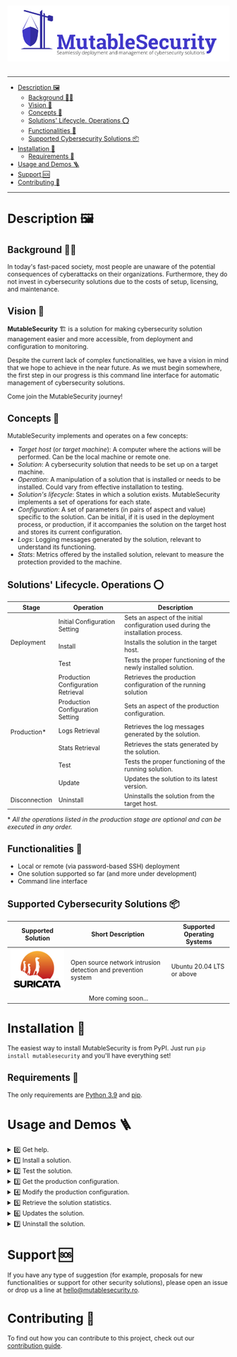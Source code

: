 <div align="center">
    <img src="others/cover.png" width="600px" alt="Cover">
</div>

<br>

---

- [Description 🖼️](#description-️)
  - [Background 👴🏼](#background-)
  - [Vision 📜](#vision-)
  - [Concepts 💬](#concepts-)
  - [Solutions' Lifecycle. Operations ⭕](#solutions-lifecycle-operations-)
  - [Functionalities 🚀](#functionalities-)
  - [Supported Cybersecurity Solutions 📦](#supported-cybersecurity-solutions-)
- [Installation 🥡](#installation-)
  - [Requirements 🥢](#requirements-)
- [Usage and Demos 🪜](#usage-and-demos-)
- [Support 🆘](#support-)
- [Contributing 🤝](#contributing-)

---

# Description 🖼️

## Background 👴🏼

In today's fast-paced society, most people are unaware of the potential consequences of cyberattacks on their organizations. Furthermore, they do not invest in cybersecurity solutions due to the costs of setup, licensing, and maintenance.

## Vision 📜

**MutableSecurity** 🏗️ is a solution for making cybersecurity solution management easier and more accessible, from deployment and configuration to monitoring.

Despite the current lack of complex functionalities, we have a vision in mind that we hope to achieve in the near future. As we must begin somewhere, the first step in our progress is this command line interface for automatic management of cybersecurity solutions.

Come join the MutableSecurity journey!

## Concepts 💬

MutableSecurity implements and operates on a few concepts:

- *Target host* (or *target machine*): A computer where the actions will be performed. Can be the local machine or remote one.
- *Solution*: A cybersecurity solution that needs to be set up on a target machine.
- *Operation*: A manipulation of a solution that is installed or needs to be installed. Could vary from effective installation to testing.
- *Solution's lifecycle*: States in which a solution exists. MutableSecurity implements a set of operations for each state.
- *Configuration*: A set of parameters (in pairs of aspect and value) specific to the solution. Can be initial, if it is used in the deployment process, or production, if it accompanies the solution on the target host and stores its current configuration.
- *Logs*: Logging messages generated by the solution, relevant to understand its functioning.
- *Stats*: Metrics offered by the installed solution, relevant to measure the protection provided to the machine.

## Solutions' Lifecycle. Operations ⭕

<table>
    <thead>
        <tr>
            <th>Stage</th>
            <th>Operation</th>
            <th>Description</th>
        </tr>
    </thead>
    <tbody>
        <tr>
            <td rowspan="3">Deployment</td>
            <td>Initial Configuration Setting</td>
            <td>Sets an aspect of the initial configuration used during the installation process.</td>
        </tr>
        <tr>
            <td>Install</td>
            <td>Installs the solution in the target host.</td>
        </tr>
        <tr>
            <td>Test</td>
            <td>Tests the proper functioning of the newly installed solution.</td>
        </tr>
        <tr>
            <td rowspan="6">Production*</td>
            <td>Production Configuration Retrieval</td>
            <td>Retrieves the production configuration of the running solution</td>
        </tr>
        <tr>
            <td>Production Configuration Setting</td>
            <td>Sets an aspect of the production configuration.</td>
        </tr>
        <tr>
            <td>Logs Retrieval</td>
            <td>Retrieves the log messages generated by the solution.</td>
        </tr>
        <tr>
            <td>Stats Retrieval</td>
            <td>Retrieves the stats generated by the solution.</td>
        </tr>
        <tr>
            <td>Test</td>
            <td>Tests the proper functioning of the running solution.</td>
        </tr>
        <tr>
            <td>Update</td>
            <td>Updates the solution to its latest version.</td>
        </tr>
        <tr>
            <td>Disconnection</td>
            <td>Uninstall</td>
            <td>Uninstalls the solution from the target host.</td>
        </tr>
    </tbody>
</table>

\* *All the operations listed in the production stage are optional and can be executed in any order.*

## Functionalities 🚀

- Local or remote (via password-based SSH) deployment
- One solution supported so far (and more under development)
- Command line interface

## Supported Cybersecurity Solutions 📦

<table>
    <thead>
        <tr>
            <th>Supported Solution</th>
            <th>Short Description</th>
            <th>Supported Operating Systems</th>
        </tr>
    </thead>
    <tbody>
        <tr>
            <td><a href="https://suricata.io/"><img src="others/solutions_logos/suricata.png" width="200px"></a></td>
            <td>Open source network intrusion detection and prevention system</td>
            <td>Ubuntu 20.04 LTS or above</td>
        </tr>
        <tr>
            <td colspan=3><center>More coming soon...</center></td>
        </tr>
    </tbody>
</table>

# Installation 🥡

The easiest way to install MutableSecurity is from PyPI. Just run `pip install mutablesecurity` and you'll have everything set!

## Requirements 🥢

The only requirements are [Python 3.9](https://www.python.org/downloads/) and [pip](https://pip.pypa.io/en/stable/installation/).

# Usage and Demos 🪜

<details>
    <summary>0️⃣ Get help.</summary>

**Syntax**

`mutablesecurity --help` or `mutablesecurity --solution <solution> --help`

**Example**

```
➜ mutablesecurity --help

              _        _     _      __                      _ _         
  /\/\  _   _| |_ __ _| |__ | | ___/ _\ ___  ___ _   _ _ __(_| |_ _   _ 
 /    \| | | | __/ _` | '_ \| |/ _ \ \ / _ \/ __| | | | '__| | __| | | |
/ /\/\ | |_| | || (_| | |_) | |  ___\ |  __| (__| |_| | |  | | |_| |_| |
\/    \/\__,_|\__\__,_|_.__/|_|\___\__/\___|\___|\__,_|_|  |_|\__|\__, |
                  Seamlessly management of cybersecurity solutions |___/ 

Usage: cli.py [OPTIONS]

Options:
  -r, --remote TEXT               Connect to remote in the
                                  USERNAME@HOSTNAME:PORT format. If ommited,
                                  the operations are executed locally.
  -s, --solution [SURICATA]       Solution to manage
  -o, --operation [GET_CONFIGURATION|GET_STATS|INSTALL|SET_CONFIGURATION|TEST|UNINSTALL]
                                  Operation to perform
  -a, --aspect TEXT               Configuration's aspect to modify. Available
                                  only with a value (--value)
  -v, --value TEXT                New value of the configuration's aspect.
                                  Available only with an aspect (--aspect).
  --verbose
  -h, --help                      Useful information for using MutableSecurity
                                  or about a solution
```

```
➜ mutablesecurity --solution SURICATA --help

              _        _     _      __                      _ _         
  /\/\  _   _| |_ __ _| |__ | | ___/ _\ ___  ___ _   _ _ __(_| |_ _   _ 
 /    \| | | | __/ _` | '_ \| |/ _ \ \ / _ \/ __| | | | '__| | __| | | |
/ /\/\ | |_| | || (_| | |_) | |  ___\ |  __| (__| |_| | |  | | |_| |_| |
\/    \/\__,_|\__\__,_|_.__/|_|\___\__/\___|\___|\__,_|_|  |_|\__|\__, |
                  Seamlessly management of cybersecurity solutions |___/ 

Full name: Suricata Intrusion Detection and Prevention System

Description:
Suricata is the leading independent open source threat detection engine. By combining intrusion detection (IDS), intrusion prevention (IPS), network 
security monitoring (NSM) and PCAP processing, Suricata can quickly identify, stop, and assess even the most sophisticated attacks.

References:
- https://suricata.io
- https://github.com/OISF/suricata

Configuration:
┏━━━━━━━━━━━━━━━━━━━┳━━━━━━┳━━━━━━━━━━━━━━━━━━━┳━━━━━━━━━━━━━━━━━━━━━━━━━━━━━━━━━━━━━━┓
┃ Aspect            ┃ Type ┃  Possible Values  ┃ Description                          ┃
┡━━━━━━━━━━━━━━━━━━━╇━━━━━━╇━━━━━━━━━━━━━━━━━━━╇━━━━━━━━━━━━━━━━━━━━━━━━━━━━━━━━━━━━━━┩
│ mode              │ str  │     IDS, IPS      │ Mode in which Suricata works         │
│ interface         │ str  │         *         │ Interface on which Suricata listens  │
│ automatic_updates │ str  │ ENABLED, DISABLED │ State of the automatic daily updates │
└───────────────────┴──────┴───────────────────┴──────────────────────────────────────┘
```
</details>

<details>
    <summary>1️⃣ Install a solution.</summary>

**Syntax**

`mutablesecurity --solution <solution> --operation INSTALL`

**Example**

```
➜ mutablesecurity --solution SURICATA --operation INSTALL  
🔐 Password for localhost: 
✅ Suricata is now installed on this machine.
```

*Optional*: To connect to a remote host, just add the `--remote` flag.

```
➜ mutablesecurity --remote admin@192.168.1.1:22 --solution SURICATA --operation INSTALL  
🔐 Password for admin@192.168.1.1:22:
✅ Suricata is now installed on this machine.
```

</details>

<details>
    <summary>2️⃣ Test the solution.</summary>

**Syntax**

`mutablesecurity --solution <solution> --operation TEST`

**Example**

```
➜ mutablesecurity --solution SURICATA --operation TEST             
🔐 Password for localhost: 
✅ Suricata works as expected.
```
</details>

<details>
    <summary>3️⃣ Get the production configuration.</summary>

**Syntax**

`mutablesecurity --solution <solution> --operation GET_CONFIGURATION`

**Example**

```
➜ mutablesecurity --solution SURICATA --operation GET_CONFIGURATION
🔐 Password for localhost: 
✅ The configuration of Suricata was retrieved.

┏━━━━━━━━━━━━━━━━━━━┳━━━━━━━━━━┓
┃ Attribute         ┃ Value    ┃
┡━━━━━━━━━━━━━━━━━━━╇━━━━━━━━━━┩
│ mode              │ IDS      │
│ interface         │ enp3s0f1 │
│ automatic_updates │ DISABLED │
└───────────────────┴──────────┘
```
</details>

<details>
    <summary>4️⃣ Modify the production configuration.</summary>

**Syntax**

`mutablesecurity --solution <solution> --operation SET_CONFIGURATION --aspect <aspect> --value <value>`

**Example**

```
➜ mutablesecurity --solution SURICATA --operation SET_CONFIGURATION --aspect mode --value IPS    
🔐 Password for localhost: 
✅ The configuration of Suricata was set.
```

*Optional*: To test the modifications, run the configuration retrieval and testing operations.

```
➜ mutablesecurity --solution SURICATA --operation GET_CONFIGURATION               
🔐 Password for localhost: 
✅ The configuration of Suricata was retrieved.

┏━━━━━━━━━━━━━━━━━━━┳━━━━━━━━━━┓
┃ Attribute         ┃ Value    ┃
┡━━━━━━━━━━━━━━━━━━━╇━━━━━━━━━━┩
│ mode              │ IPS      │
│ interface         │ enp3s0f1 │
│ automatic_updates │ DISABLED │
└───────────────────┴──────────┘
➜ mutablesecurity --solution SURICATA --operation TEST                                             
🔐 Password for localhost: 
✅ Suricata works as expected.
```
</details>

<details>
    <summary>5️⃣ Retrieve the solution statistics.</summary>

**Syntax**

`mutablesecurity --solution <solution> --operation GET_STATS`

**Example**

```
➜ mutablesecurity --solution SURICATA --operation GET_STATS
🔐 Password for localhost: 
✅ The stats of Suricata were retrieved.

┏━━━━━━━━━━━━━━┳━━━━━━━┓
┃ Attribute    ┃ Value ┃
┡━━━━━━━━━━━━━━╇━━━━━━━┩
│ alerts_count │ 314   │
└──────────────┴───────┘
```
</details>

<details>
    <summary>6️⃣ Updates the solution.</summary>

**Syntax**

`mutablesecurity --solution <solution> --operation UPDATE`

**Example**

```
➜ mutablesecurity --solution SURICATA --operation UPDATE        
🔐 Password for localhost: 
✅ Suricata was updated to its latest version.
```
</details>

<details>
    <summary>7️⃣ Uninstall the solution.</summary>

**Syntax**

`mutablesecurity --solution <solution> --operation UNINSTALL`

**Example**

```
➜ mutablesecurity --solution SURICATA --operation UNINSTALL        
🔐 Password for localhost: 
✅ Suricata is no longer installed on this machine.
```
</details>

# Support 🆘

If you have any type of suggestion (for example, proposals for new functionalities or support for other security solutions), please open an issue or drop us a line at [hello@mutablesecurity.ro](mailto:hello@mutablesecurity.ro).

# Contributing 🤝

To find out how you can contribute to this project, check out our [contribution guide](CONTRIBUTING.md).